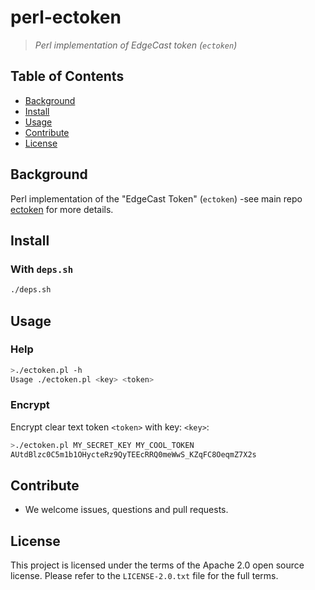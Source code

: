 # perl-ectoken
> _Perl implementation of EdgeCast token (`ectoken`)_


## Table of Contents

- [Background](#background)
- [Install](#install)
- [Usage](#usage)
- [Contribute](#contribute)
- [License](#license)


## Background

Perl implementation of the "EdgeCast Token" (`ectoken`) -see main repo [ectoken](https://github.com/EdgeCast/ectoken) for more details.

## Install

### With `deps.sh`

```sh
./deps.sh
```

## Usage

### Help
```sh
>./ectoken.pl -h
Usage ./ectoken.pl <key> <token>
```

### Encrypt

Encrypt clear text token `<token>` with key: `<key>`:
```sh
>./ectoken.pl MY_SECRET_KEY MY_COOL_TOKEN
AUtdBlzc0C5m1b1OHycteRz9QyTEEcRRQ0meWwS_KZqFC8OeqmZ7X2s
```

## Contribute

- We welcome issues, questions and pull requests.


## License

This project is licensed under the terms of the Apache 2.0 open source license. Please refer to the `LICENSE-2.0.txt` file for the full terms.
